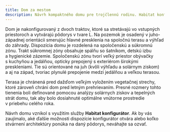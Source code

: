 ```yaml
---
title: Dom za mestom
description: Návrh kompaktného domu pre trojčlennú rodinu. Habitat konfigurátor nám umožnil jednoducho skombinovať veľkostne optimalizovaný pôdorys s elegantným zovňajškom domu. Nadštandardná výška presklenia, akcenty dreveného obkladu, plochá vegetačná strecha, tienenie a prekrytie terasy riešené v rámci hmoty architektúry – to všetko spolu tvorí moderné a zároveň útulné rodinné bývanie.
---
```

Dom je nakonfigurovaný z dvoch traktov, ktoré sa stretávajú vo vstupných priestoroch a vytvárajú pôdorys v tvare L. Na pozemok je osadený v juho-západnej orientácii smerujúc hlavné presklenia na spoločnú terasu a výhľad do záhrady. Dispozícia domu je rozdelená na spoločenskú a súkromnú zónu. Trakt súkromnej zóny obsahuje spálňu so šatníkom, detskú izbu a hygienické zázemie. Spoločenskú zónu tvorí veľký priestor obývačky s kuchyňou a jedálňou, opticky prepojený s exteriérom širokými preskleniami. Tie sú orientované na juh (kvôli výhľadu a solárnym ziskom) a aj na západ, tvoriac plynulé prepojenie medzi jedálňou a veľkou terasou.

Terasa je chránená pred dažďom veľkým vyložením vegetačnej strechy, ktoré zároveň chráni dom pred letným prehrievaním. Presné rozmery tohto tienenia boli definované pomocou analýzy solárnych ziskov a tepelných strát domu, tak aby bolo dosiahnuté optimálne vnútorne prostredie v priebehu celého roka.

Návrh domu vznikol s využitím služby <strong>Habitat konfigurátor</strong>. Ak by vás zaujímalo, aké ďalšie možnosti dispozície konfigurátor otvára alebo koľko stvárnení architektúry ponúka na daný pôdorys, neváhajte sa ozvať.

   
